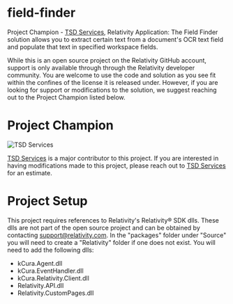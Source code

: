 # field-finder
Project Champion - [TSD Services](http://www.tsdservices.com), Relativity Application: The Field Finder solution allows you to extract certain text from a document's OCR text field and populate that text in specified workspace fields. 

While this is an open source project on the Relativity GitHub account, support is only available through through the Relativity developer community. You are welcome to use the code and solution as you see fit within the confines of the license it is released under. However, if you are looking for support or modifications to the solution, we suggest reaching out to the Project Champion listed below.

# Project Champion 
![TSD Services](http://www.tsdservices.com/wp-content/uploads/2015/03/TSD_Logo-TM-for-website.png "TSD Services")

[TSD Services](http://www.tsdservices.com) is a major contributor to this project.  If you are interested in having modifications made to this project, please reach out to [TSD Services](http://www.tsdservices.com) for an estimate. 


# Project Setup
This project requires references to Relativity's Relativity® SDK dlls.  These dlls are not part of the open source project and can be obtained by contacting support@relativity.com.  In the "packages" folder under "Source" you will need to create a "Relativity" folder if one does not exist.  You will need to add the following dlls:

- kCura.Agent.dll
- kCura.EventHandler.dll
- kCura.Relativity.Client.dll
- Relativity.API.dll
- Relativity.CustomPages.dll
